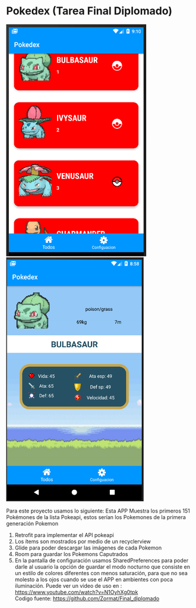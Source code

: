 # Pokedex (Tarea Final Diplomado)

![alt text](https://raw.githubusercontent.com/Zormat/Final_diplomado/master/02.PNG)
![alt text](https://raw.githubusercontent.com/Zormat/Final_diplomado/master/01.PNG)

Para este proyecto usamos lo siguiente: 
Esta APP Muestra los primeros 151 Pokémones de la lista Pokeapi, estos serían los Pokemones  de la primera generación Pokemon
1.	Retrofit para implementar el API pokeapi
2.	Los ítems son mostrados por medio de un recyclerview
3.	 Glide para poder descargar las imágenes de cada Pokemon
4.	Room para guardar los Pokemons Caputrados
5.	En la pantalla de configuración usamos SharedPreferences para poder darle al usuario la opción de guardar el modo nocturno que consiste en un estilo de colores diferentes con menos saturación, para que no sea molesto a los ojos cuando se use el APP en ambientes con poca iluminación.
Puede ver un video de uso en :  https://www.youtube.com/watch?v=N1OyhXg0tpk  
Codigo fuente: https://github.com/Zormat/Final_diplomado
